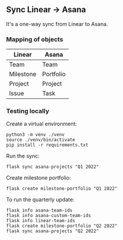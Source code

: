 ## Sync Linear -> Asana

It's a one-way sync from Linear to Asana.

### Mapping of objects

| Linear    | Asana     |
| --------- | --------- |
| Team      | Team      |
| Milestone | Portfolio |
| Project   | Project   |
| Issue     | Task      |

### Testing locally

Create a virtual environment:

    python3 -m venv ./venv
    source ./venv/bin/activate
    pip install -r requirements.txt

Run the sync:

    flask sync asana-projects "Q1 2022"

Create milestone portfolio:

    flask create milestone-portfolio "Q1 2022"

To run the quarterly update:

```
flask info asana-team-ids
flask info asana-custom-team-ids
flask info linear-team-ids
flask create milestone-portfolio "Q2 2022"
flask sync asana-projects "Q2 2022"

```
